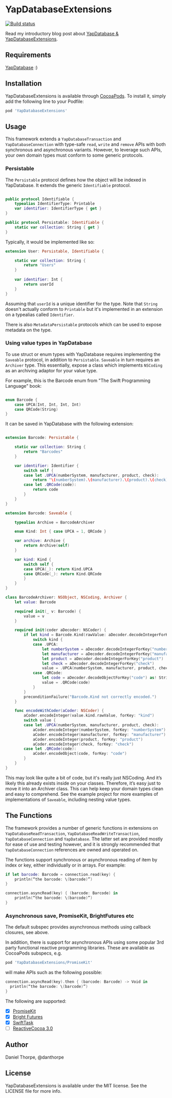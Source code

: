 # YapDatabaseExtensions

[![Build status](https://badge.buildkite.com/95784c169af7db5e36cefe146d5d3f3899c8339d46096a6349.svg)](https://buildkite.com/danthorpe/yapdatabaseextensions)

Read my introductory blog post about [YapDatabase & YapDatabaseExtensions](http://danthorpe.me/posts/yap-database.html).

## Requirements

[YapDatabase](https://github.com/yapstudios/YapDatabase) :)

## Installation

YapDatabaseExtensions is available through [CocoaPods](http://cocoapods.org). To install
it, simply add the following line to your Podfile:

```ruby
pod 'YapDatabaseExtensions'
```

## Usage

This framework extends a `YapDatabaseTransaction` and `YapDatabaseConnection` with type-safe `read`, `write` and `remove` APIs with both synchronous and asynchronous variants. However, to leverage such APIs, your own domain types must conform to some generic protocols.

### Persistable

The `Persistable` protocol defines how the object will be indexed in YapDatabase. It extends the generic `Identifiable` protocol.

```swift

public protocol Identifiable {
    typealias IdentifierType: Printable
    var identifier: IdentifierType { get }
}

public protocol Persistable: Identifiable {
    static var collection: String { get }
}

```

Typically, it would be implemented like so:

```swift
extension User: Persistable, Identifiable {

    static var collection: String { 
    	return "Users"
    }
    
    var identifier: Int { 
    	return userId
    }
}
```

Assuming that `userId` is a unique identifier for the type. Note that `String` doesn't actually conform to `Printable` but it's implemented in an extension on a typealias called `Identifier`.

There is also `MetadataPersistable` protocols which can be used to expose metadata on the type.

### Using value types in YapDatabase

To use struct or enum types with YapDatabase requires implementing the `Saveable` protocol, in addition to `Persistable`. `Saveable` in turn requires an `Archiver` type. This essentially, expose a class which implements `NSCoding` as an archiving adaptor for your value type. 

For example, this is the Barcode enum from "The Swift Programming Language" book:

```swift

enum Barcode {
	case UPCA(Int, Int, Int, Int)
	case QRCode(String)
}

```

It can be saved in YapDatabase with the following extension:

```swift

extension Barcode: Persistable {

    static var collection: String {
        return "Barcodes"
    }

    var identifier: Identifier {
        switch self {
        case let .UPCA(numberSystem, manufacturer, product, check):
            return "\(numberSystem).\(manufacturer).\(product).\(check)"
        case let .QRCode(code):
            return code
        }
    }
}

extension Barcode: Saveable {

    typealias Archive = BarcodeArchiver

	enum Kind: Int { case UPCA = 1, QRCode }

    var archive: Archive {
        return Archive(self)
    }

	var kind: Kind {
		switch self {
		case UPCA(_): return Kind.UPCA
		case QRCode(_): return Kind.QRCode
		}
	}
}

class BarcodeArchiver: NSObject, NSCoding, Archiver {
	let value: Barcode

    required init(_ v: Barcode) {
        value = v
    }

    required init(coder aDecoder: NSCoder) {
		if let kind = Barcode.Kind(rawValue: aDecoder.decodeIntegerForKey("kind")) {
			switch kind {
			case .UPCA:
				let numberSystem = aDecoder.decodeIntegerForKey("numberSystem")
				let manufacturer = aDecoder.decodeIntegerForKey("manufacturer")
				let product = aDecoder.decodeIntegerForKey("product")
				let check = aDecoder.decodeIntegerForKey("check")
                value = .UPCA(numberSystem, manufacturer, product, check)
            case .QRCode:
                let code = aDecoder.decodeObjectForKey("code") as! String
                value = .QRCode(code)
			}
		}
		preconditionFailure("Barcode.Kind not correctly encoded.")
    }

    func encodeWithCoder(aCoder: NSCoder) {
        aCoder.encodeInteger(value.kind.rawValue, forKey: "kind")
		switch value {
		case let .UPCA(numberSystem, manufacturer, product, check):
			aCoder.encodeInteger(numberSystem, forKey: "numberSystem")
			aCoder.encodeInteger(manufacturer, forKey: "manufacturer")
			aCoder.encodeInteger(product, forKey: "product")
			aCoder.encodeInteger(check, forKey: "check")
		case let .QRCode(code):
			aCoder.encodeObject(code, forKey: "code")
		}
    }
}

```

This may look like quite a bit of code, but it's really just NSCoding. And it’s likely this already exists inside on your classes. Therefore, it’s easy just to move it into an Archiver class. This can help keep your domain types clean and easy to comprehend. See the example project for more examples of implementations of `Saveable`, including nesting value types.

## The Functions
The framework provides a number of generic functions in extensions on `YapDatabaseReadTransaction`, `YapDatabaseReadWriteTransaction`, `YapDatabaseConnection` and `YapDatabase`. The latter set are provided mostly for ease of use and testing however, and it is strongly recommended that `YapDatabaseConnection` references are owned and operated on.

The functions support synchronous or asynchronous reading of item by index or key, either individually or in arrays. For example:

```swift
if let barcode: Barcode = connection.read(key) {
	println(“the barcode: \(barcode)”)
}

connection.asyncRead(key) { (barcode: Barcode) in 
	println(“the barcode: \(barcode)”)
}
```

### Asynchronous save, PromiseKit, BrightFutures etc
The default subspec provides asynchronous methods using callback closures, see above.

In addition, there is support for asynchronous APIs using some popular 3rd party functional reactive programming libraries. These are available as CocoaPods subspecs, e.g.

```ruby
pod 'YapDatabaseExtensions/PromiseKit'
```

will make APIs such as the following possible:

```swift
connection.asyncRead(key).then { (barcode: Barcode) -> Void in
  println(“the barcode: \(barcode)”)
}
```

The following are supported:
- [x] [PromiseKit](http://promisekit.org)
- [x] [Bright Futures](https://github.com/Thomvis/BrightFutures)
- [x] [SwiftTask](https://github.com/ReactKit/SwiftTask)
- [ ] [ReactiveCocoa 3.0](https://github.com/ReactiveCocoa/ReactiveCocoa/releases/tag/v3.0-beta.1)

## Author

Daniel Thorpe, @danthorpe

## License

YapDatabaseExtensions is available under the MIT license. See the LICENSE file for more info.
